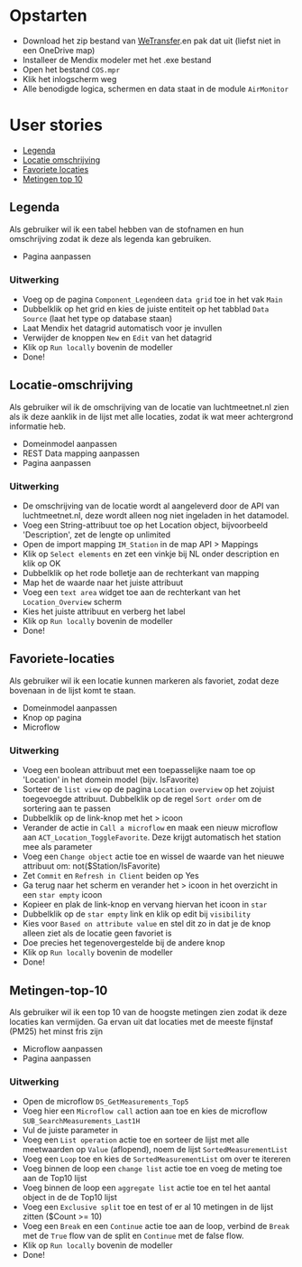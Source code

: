 # Opstarten
* Download het zip bestand van [WeTransfer](https://we.tl/t-axNGEGaOPh).en pak dat uit (liefst niet in een OneDrive map)
* Installeer de Mendix modeler met het .exe bestand
* Open het bestand `COS.mpr`
* Klik het inlogscherm weg
* Alle benodigde logica, schermen en data staat in de module `AirMonitor`

# User stories
* [Legenda](##Legenda)
* [Locatie omschrijving](##Locatie-omschrijving)
* [Favoriete locaties](##Favoriete-locaties)
* [Metingen top 10](##Metingen-top-10)

## Legenda
Als gebruiker wil ik een tabel hebben van de stofnamen en hun omschrijving zodat ik deze als legenda kan gebruiken.
- Pagina aanpassen

### Uitwerking
- Voeg op de pagina `Component_Legend`een `data grid` toe in het vak `Main`
- Dubbelklik op het grid en kies de juiste entiteit op het tabblad `Data Source` (laat het type op database staan)
- Laat Mendix het datagrid automatisch voor je invullen
- Verwijder de knoppen `New` en `Edit` van het datagrid
- Klik op `Run locally` bovenin de modeller
- Done!

## Locatie-omschrijving
Als gebruiker wil ik de omschrijving van de locatie van luchtmeetnet.nl zien als ik deze aanklik in de lijst met alle locaties, zodat ik wat meer achtergrond informatie heb.
- Domeinmodel aanpassen
- REST Data mapping aanpassen
- Pagina aanpassen

### Uitwerking
- De omschrijving van de locatie wordt al aangeleverd door de API van luchtmeetnet.nl, deze wordt alleen nog niet ingeladen in het datamodel.
- Voeg een String-attribuut toe op het Location object, bijvoorbeeld 'Description', zet de lengte op unlimited
- Open de import mapping `IM_Station` in de map API > Mappings
- Klik op `Select elements` en zet een vinkje bij NL onder description en klik op OK
- Dubbelklik op het rode bolletje aan de rechterkant van mapping
- Map het de waarde naar het juiste attribuut
- Voeg een `text area` widget toe aan de rechterkant van het `Location_Overview` scherm
- Kies het juiste attribuut en verberg het label
- Klik op `Run locally` bovenin de modeller
- Done!

## Favoriete-locaties
Als gebruiker wil ik een locatie kunnen markeren als favoriet, zodat deze bovenaan in de lijst komt te staan.
- Domeinmodel aanpassen
- Knop op pagina
- Microflow

### Uitwerking
- Voeg een boolean attribuut met een toepasselijke naam toe op 'Location' in het domein model (bijv. IsFavorite)
- Sorteer de `list view` op de pagina `Location overview` op het zojuist toegevoegde attribuut. Dubbelklik op de regel `Sort order` om de sortering aan te passen
- Dubbelklik op de link-knop met het > icoon
- Verander de actie in `Call a microflow` en maak een nieuw microflow aan `ACT_Location_ToggleFavorite`. Deze krijgt automatisch het station mee als parameter
- Voeg een `Change object` actie toe en wissel de waarde van het nieuwe attribuut om: not($Station/IsFavorite)
- Zet `Commit`  en `Refresh in Client` beiden op Yes
- Ga terug naar het scherm en verander het > icoon in het overzicht in een `star empty` icoon
- Kopieer en plak de link-knop en vervang hiervan het icoon in `star`
- Dubbelklik op de `star empty` link en klik op edit bij `visibility` 
- Kies voor `Based on attribute value` en stel dit zo in dat je de knop alleen ziet als de locatie geen favoriet is
- Doe precies het tegenovergestelde bij de andere knop
- Klik op `Run locally` bovenin de modeller
- Done!
	
## Metingen-top-10
Als gebruiker wil ik een top 10 van de hoogste metingen zien zodat ik deze locaties kan vermijden.
Ga ervan uit dat locaties met de meeste fijnstaf (PM25) het minst fris zijn
- Microflow aanpassen
- Pagina aanpassen

### Uitwerking
- Open de microflow `DS_GetMeasurements_Top5`
- Voeg hier een `Microflow call` action aan toe en kies de microflow `SUB_SearchMeasurements_Last1H`
- Vul de juiste parameter in
- Voeg een `List operation` actie toe en sorteer de lijst met alle meetwaarden op `Value` (aflopend), noem de lijst `SortedMeasurementList`
- Voeg een `Loop` toe en kies de `SortedMeasurementList` om over te itereren
- Voeg binnen de loop een `change list` actie toe en voeg de meting toe aan de Top10 lijst
- Voeg binnen de loop een `aggregate list` actie toe en tel het aantal object in de de Top10 lijst
- Voeg een `Exclusive split` toe en test of er al 10 metingen in de lijst zitten ($Count >= 10)
- Voeg een `Break` en een `Continue` actie toe aan de loop, verbind de `Break` met de `True` flow van de split en `Continue` met de false flow.
- Klik op `Run locally` bovenin de modeller
- Done!

